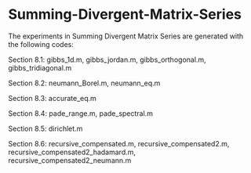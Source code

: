 # Summing-Divergent-Matrix-Series
The experiments in Summing Divergent Matrix Series are generated with the following codes:

Section 8.1:
  gibbs_1d.m,
  gibbs_jordan.m,
  gibbs_orthogonal.m,
  gibbs_tridiagonal.m

Section 8.2:
  neumann_Borel.m,
  neumann_eq.m
  
Section 8.3:
  accurate_eq.m

Section 8.4:
  pade_range.m,
  pade_spectral.m

Section 8.5:
  dirichlet.m

Section 8.6:
  recursive_compensated.m,
  recursive_compensated2.m,
  recursive_compensated2_hadamard.m, 
  recursive_compensated2_neumann.m
